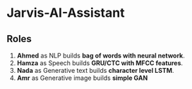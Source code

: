 # Jarvis-AI-Assistant
## Roles
1. **Ahmed** as NLP builds **bag of words with neural network**.
2. **Hamza** as Speech builds **GRU/CTC with MFCC features**.
3. **Nada** as Generative text builds **character level LSTM**.
4. **Amr** as Generative image builds **simple GAN**
